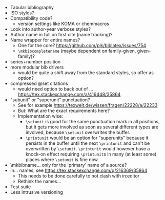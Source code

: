 - Tabular bibliography
- ISO styles?
- Compatibility code?
  - version settings like KOMA or chemmacros
- Look into author-year verbose styles?
- Author name in full on first cite (name tracking)?
- Name wrapper for entire names?
  - One for the core? https://github.com/plk/biblatex/issues/754
  - `\mkbibcompletename` (maybe dependent on family-given, given-family)?
- series+number position
- more modular bib drivers
  - would be quite a shift away from the standard styles, so offer as option?
- compressed @set citations
  - would need option to back out of ...
  https://tex.stackexchange.com/a/416448/35864
- "subunit" or "superunit" punctuation?
  - See for example https://texwelt.de/wissen/fragen/22228/a/22233
  - But: What are the exact requirements here?
  - Implementation wise:
    - `\setunit` is good for the same punctuation mark in all positions,
      but it gets more involved as soon as several different types are involved,
      because `\setunit` overwrites the buffer.
    - `\printunit` would be an option for "superunits" because it persists in
      the buffer until the next `\printunit` and can't be overwritten by
      `\setunit`. `\printunit` would however have a knock-on effect requiring
      `\printunit`s in many (at least some) places where `\setunit` is fine now.
- \mkbibname... only for the 'primary' name of a source?
- in... names, see https://tex.stackexchange.com/q/216369/35864
  - This needs to be done carefully to not clash with in:editor
  - Rethink the names...
- Test suite
- Less intrusive versioning
